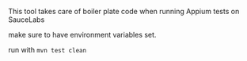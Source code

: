 This tool takes care of boiler plate code when running Appium tests on SauceLabs

make sure to have environment variables set.

run with `mvn test clean`
